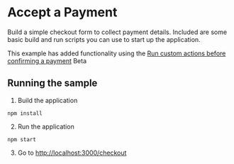 # Accept a Payment
Build a simple checkout form to collect payment details. Included are some basic
build and run scripts you can use to start up the application.

This example has added functionality using the [Run custom actions before confirming a payment](https://stripe.com/docs/payments/run-custom-actions-before-confirmation) Beta

## Running the sample

1. Build the application

~~~
npm install
~~~

2. Run the application

~~~
npm start
~~~

3. Go to [http://localhost:3000/checkout](http://localhost:3000/checkout)